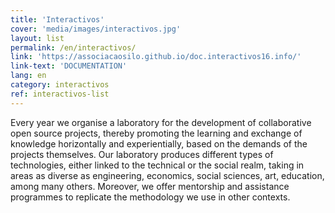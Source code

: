 ```yaml
---
title: 'Interactivos'
cover: 'media/images/interactivos.jpg'
layout: list
permalink: /en/interactivos/
link: 'https://associacaosilo.github.io/doc.interactivos16.info/'
link-text: 'DOCUMENTATION'
lang: en
category: interactivos
ref: interactivos-list
---
```

Every year we organise a laboratory for the development of collaborative open source projects, thereby promoting the learning and exchange of knowledge horizontally and experientially, based on the demands of the projects themselves. Our laboratory produces different types of technologies, either linked to the technical or the social realm, taking in areas as diverse as engineering, economics, social sciences, art, education, among many others. Moreover, we offer mentorship and assistance programmes to replicate the methodology we use in other contexts.
